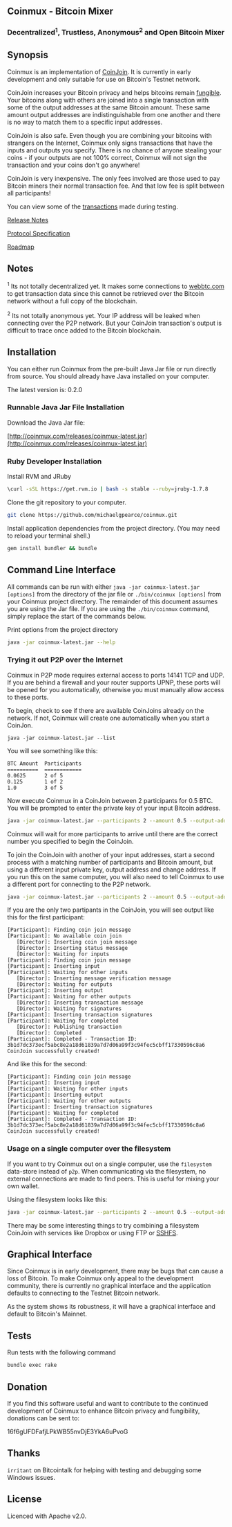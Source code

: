 ## Coinmux - Bitcoin Mixer

### Decentralized<sup>1</sup>, Trustless, Anonymous<sup>2</sup> and Open Bitcoin Mixer

## Synopsis

Coinmux is an implementation of [CoinJoin](https://bitcointalk.org/index.php?topic=279249).
It is currently in early development and only suitable for use on Bitcoin's Testnet network.

CoinJoin increases your Bitcoin privacy and helps bitcoins remain [fungible](http://en.wikipedia.org/wiki/Fungibility). Your bitcoins along with others are joined into a single transaction with some of the output addresses at the same Bitcoin amount. These same amount output addresses are indistinguishable from one another and there is no way to match them to a specific input addresses.

CoinJoin is also safe. Even though you are combining your bitcoins with strangers on the Internet, Coinmux only signs transactions that have the inputs and outputs you specify. There is no chance of anyone stealing your coins - if your outputs are not 100% correct, Coinmux will not sign the transaction and your coins don't go anywhere!

CoinJoin is very inexpensive. The only fees involved are those used to pay Bitcoin miners their normal transaction fee. And that low fee is split between all participants!

You can view some of the [transactions](http://test.webbtc.com/address/mjfCi3t1jBsizt9MKtNDxpn3qdd73CRyhQ) made during testing.

[Release Notes](docs/release_notes.md)

[Protocol Specification](docs/spec.md)

[Roadmap](docs/roadmap.md)

## Notes

<sup>1</sup> Its not totally decentralized yet. It makes some connections to [webbtc.com](http://webbtc.com) to get transaction data since this cannot be retrieved over the Bitcoin network without a full copy of the blockchain.

<sup>2</sup> Its not totally anonymous yet. Your IP address will be leaked when connecting over the P2P network. But your CoinJoin transaction's output is difficult to trace once added to the Bitcoin blockchain.

## Installation

You can either run Coinmux from the pre-built Java Jar file or run directly from source. You should already have Java installed on your computer. 

The latest version is: 0.2.0

### Runnable Java Jar File Installation

Download the Java Jar file:

[http://coinmux.com/releases/coinmux-latest.jar](http://coinmux.com/releases/coinmux-latest.jar)

### Ruby Developer Installation

Install RVM and JRuby
```bash
\curl -sSL https://get.rvm.io | bash -s stable --ruby=jruby-1.7.8
```

Clone the git repository to your computer.
```bash
git clone https://github.com/michaelgpearce/coinmux.git
```

Install application dependencies from the project directory. (You may need to reload your terminal shell.)
```bash
gem install bundler && bundle
```


## Command Line Interface

All commands can be run with either ```java -jar coinmux-latest.jar [options]``` from the directory of the jar file or ```./bin/coinmux [options]``` from your Coinmux project directory. The remainder of this document assumes you are using the Jar file. If you are using the ```./bin/coinmux``` command, simply replace the start of the commands below.

Print options from the project directory
```bash
java -jar coinmux-latest.jar --help
```

### Trying it out P2P over the Internet

Coinmux in P2P mode requires external access to ports 14141 TCP and UDP. If you are behind a firewall and your router supports UPNP, these ports will be opened for you automatically, otherwise you must manually allow access to these ports.

To begin, check to see if there are available CoinJoins already on the network. If not, Coinmux will create one automatically when you start a CoinJon.

```
java -jar coinmux-latest.jar --list
```

You will see something like this:
```
BTC Amount  Participants
==========  ============
0.0625      2 of 5
0.125       1 of 2
1.0         3 of 5
```

Now execute Coinmux in a CoinJoin between 2 participants for 0.5 BTC. You will be prompted to enter the private key of your input Bitcoin address.
```bash
java -jar coinmux-latest.jar --participants 2 --amount 0.5 --output-address my-output-address --change-address my-change-address
```

Coinmux will wait for more participants to arrive until there are the correct number you specified to begin the CoinJoin.

To join the CoinJoin with another of your input addresses, start a second process with a matching number of participants and Bitcoin amount, but using a different input private key, output address and change address. If you run this on the same computer, you will also need to tell Coinmux to use a different port for connecting to the P2P network.
```bash
java -jar coinmux-latest.jar --participants 2 --amount 0.5 --output-address my-output-address-2 --change-address my-change-address-2 --data-store p2p?port=14142
```

If you are the only two partipants in the CoinJoin, you will see output like this for the first participant:
```
[Participant]: Finding coin join message
[Participant]: No available coin join
   [Director]: Inserting coin join message
   [Director]: Inserting status message
   [Director]: Waiting for inputs
[Participant]: Finding coin join message
[Participant]: Inserting input
[Participant]: Waiting for other inputs
   [Director]: Inserting message verification message
   [Director]: Waiting for outputs
[Participant]: Inserting output
[Participant]: Waiting for other outputs
   [Director]: Inserting transaction message
   [Director]: Waiting for signatures
[Participant]: Inserting transaction signatures
[Participant]: Waiting for completed
   [Director]: Publishing transaction
   [Director]: Completed
[Participant]: Completed - Transaction ID: 3b1d7dc373ecf5abc8e2a18d61839a7d7d06a99f3c94fec5cbff17330596c8a6
CoinJoin successfully created!
```

And like this for the second:
```
[Participant]: Finding coin join message
[Participant]: Inserting input
[Participant]: Waiting for other inputs
[Participant]: Inserting output
[Participant]: Waiting for other outputs
[Participant]: Inserting transaction signatures
[Participant]: Waiting for completed
[Participant]: Completed - Transaction ID: 3b1d7dc373ecf5abc8e2a18d61839a7d7d06a99f3c94fec5cbff17330596c8a6
CoinJoin successfully created!
```


### Usage on a single computer over the filesystem

If you want to try Coinmux out on a single computer, use the ```filesystem``` data-store instead of ```p2p```. When communicating via the filesystem, no external connections are made to find peers. This is useful for mixing your own wallet.

Using the filesystem looks like this:
```bash
java -jar coinmux-latest.jar --participants 2 --amount 0.5 --output-address my-output-address --change-address my-change-address --data-store filesystem
```

There may be some interesting things to try combining a filesystem CoinJoin with services like Dropbox or using FTP or [SSHFS](http://fuse.sourceforge.net/sshfs.html).


## Graphical Interface

Since Coinmux is in early development, there may be bugs that can cause a loss of Bitcoin. To make Coinmux only appeal to the development community, there is currently no graphical interface and the application defaults to connecting to the Testnet Bitcoin network.

As the system shows its robustness, it will have a graphical interface and default to Bitcoin's Mainnet.

## Tests

Run tests with the following command

```bash
bundle exec rake
```

## Donation

If you find this software useful and want to contribute to the continued development of Coinmux to enhance Bitcoin privacy and fungibility, donations can be sent to:

16f6gUFDFafjLPkWB55nvDjE3YkA6uPvoG

## Thanks

```irritant``` on Bitcointalk for helping with testing and debugging some Windows issues.

## License

Licenced with Apache v2.0.
